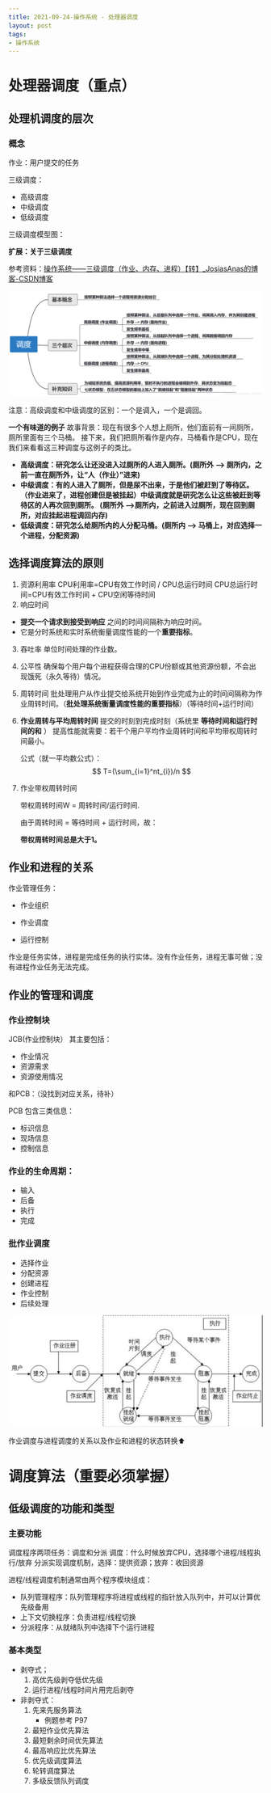 ```yaml
---
title: 2021-09-24-操作系统 - 处理器调度
layout: post
tags: 
- 操作系统
---
```


# 处理器调度（重点）

## 处理机调度的层次

### 概念

作业：用户提交的任务

三级调度：

+ 高级调度
+ 中级调度
+ 低级调度

三级调度模型图：



**扩展：关于三级调度**

参考资料：[操作系统——三级调度（作业、内存、进程）【转】_JosiasAnas的博客-CSDN博客](https://blog.csdn.net/weixin_43528025/article/details/105749896)

![在这里插入图片描述](../../src/assets/img/20200425150048940.png)

注意：高级调度和中级调度的区别：一个是调入，一个是调回。

**一个有味道的例子**
故事背景：现在有很多个人想上厕所，他们面前有一间厕所，厕所里面有三个马桶。
接下来，我们把厕所看作是内存，马桶看作是CPU，现在我们来看看这三种调度与这例子的类比。

- **高级调度：研究怎么让还没进入过厕所的人进入厕所。(厕所外 --> 厕所内，之前一直在厕所外，让“人（作业）”进来)**
- **中级调度：有的人进入了厕所，但是尿不出来，于是他们被赶到了等待区。（作业进来了，进程创建但是被挂起）中级调度就是研究怎么让这些被赶到等待区的人再次回到厕所。 (厕所外 -->厕所内，之前进入过厕所，现在回到厕所，对应挂起进程调回内存)**
- **低级调度：研究怎么给厕所内的人分配马桶。(厕所内 --> 马桶上，对应选择一个进程，分配资源)**



## 选择调度算法的原则

1. 资源利用率
CPU利用率=CPU有效工作时间 / CPU总运行时间
CPU总运行时间=CPU有效工作时间 + CPU空闲等待时间
2. 响应时间
- **提交一个请求到接受到响应** 之间的时间间隔称为响应时间。
- 它是分时系统和实时系统衡量调度性能的一个**重要指标**。

3. 吞吐率
单位时间处理的作业数。
4. 公平性
确保每个用户每个进程获得合理的CPU份额或其他资源份额，不会出现饿死（永久等待）情况。
5. 周转时间
批处理用户从作业提交给系统开始到作业完成为止的时间间隔称为作业周转时间。（**批处理系统衡量调度性能的重要指标**）（等待时间+运行时间）


6. **作业周转与平均周转时间** 
   提交的时刻到完成时刻（系统里 **等待时间和运行时间的和** ）
   提高性能就需要：若干个用户平均作业周转时间和平均带权周转时间最小。
   
   公式（就一平均数公式）：
$$
T=(\sum_{i=1}^nt_{i})/n
$$
7. 作业带权周转时间

   带权周转时间W = 周转时间/运行时间.

   由于周转时间 = 等待时间 + 运行时间，故：

   **带权周转时间总是大于1。**


## 作业和进程的关系

作业管理任务：

- 作业组织

- 作业调度

- 运行控制

作业是任务实体，进程是完成任务的执行实体。没有作业任务，进程无事可做；没有进程作业任务无法完成。

## 作业的管理和调度

### 作业控制块

JCB(作业控制块）
其主要包括：

- 作业情况
- 资源需求
- 资源使用情况

和PCB：（没找到对应关系，待补）

PCB 包含三类信息：
- 标识信息
- 现场信息
- 控制信息

### 作业的生命周期：

- 输入
- 后备
- 执行
- 完成

### 批作业调度

- 选择作业
- 分配资源
- 创建进程
- 作业控制
- 后续处理

![adsa](../../src/assets/img/image-20210924124659776.png)

作业调度与进程调度的关系以及作业和进程的状态转换⬆

# 调度算法（重要必须掌握）

## 低级调度的功能和类型

### 主要功能

调度程序两项任务：调度和分派
调度：什么时候放弃CPU，选择哪个进程/线程执行/放弃
分派实现调度机制，选择：提供资源；放弃：收回资源

进程/线程调度机制通常由两个程序模块组成：

- 队列管理程序：队列管理程序将进程或线程的指针放入队列中，并可以计算优先级备用
- 上下文切换程序：负责进程/线程切换
- 分派程序：从就绪队列中选择下个运行进程

### 基本类型

- 剥夺式；
  1. 高优先级剥夺低优先级
  2. 运行进程/线程时间片用完后剥夺
- 非剥夺式：
  1. 先来先服务算法
     + 例题参考 P97
  2. 最短作业优先算法
  3. 最短剩余时间优先算法
  4. 最高响应比优先算法
  5. 优先级调度算法
  6. 轮转调度算法
  7. 多级反馈队列调度

